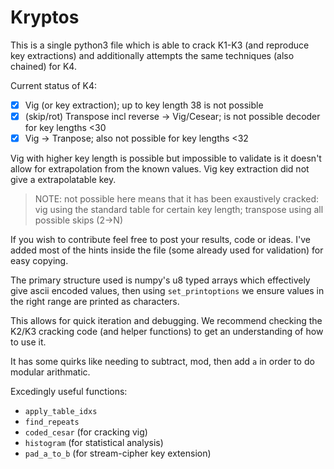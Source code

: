 # Kryptos

This is a single python3 file which is able to crack K1-K3 (and reproduce key extractions) and additionally attempts the same techniques (also chained) for K4.

Current status of K4:

- [x] Vig (or key extraction); up to key length 38 is not possible
- [x] (skip/rot) Transpose incl reverse -> Vig/Cesear; is not possible decoder for key lengths <30
- [x] Vig -> Tranpose; also not possible for key lengths <32

Vig with higher key length is possible but impossible to validate is it doesn't allow for extrapolation from the known values.
Vig key extraction did not give a extrapolatable key.

> NOTE: not possible here means that it has been exaustively cracked: vig using the standard table for certain key length; transpose using all possible skips (2->N)

If you wish to contribute feel free to post your results, code or ideas. I've added most of the hints inside the file (some already used for validation) for easy copying.

The primary structure used is numpy's u8 typed arrays which effectively give ascii encoded values, then using `set_printoptions` we ensure values in the right range are printed as characters.

This allows for quick iteration and debugging. We recommend checking the K2/K3 cracking code (and helper functions) to get an understanding of how to use it.

It has some quirks like needing to subtract, mod, then add `a`  in order to do modular arithmatic.

Excedingly useful functions: 
- `apply_table_idxs`
- `find_repeats`
- `coded_cesar` (for cracking vig)
- `histogram` (for statistical analysis)
- `pad_a_to_b` (for stream-cipher key extension)


